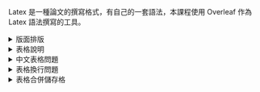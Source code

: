 
Latex 是一種論文的撰寫格式，有自己的一套語法，本課程使用 Overleaf 作為 Latex 語法撰寫的工具。



<details>
<Summary>
  版面排版
</Summary>

## 程式碼

```
\documentclass[a4paper,12pt,twoside]{book}
\usepackage{xeCJK}
\begin{document}
\begin{titlepage}
\begin{center}        % 版面置中
\vspace{0.5cm}        % 文字間距 
\LARGE               
Department Name\\       % // -> 跳行
University Name\\
Master Thesis/Doctoral Dissertation\\
\vspace{1.5cm}
\textbf{ Thesis Title}   % 文字加粗
\vspace{1.5cm}
\textbf{ Author Name}
\vfill
\textbf{ Adivisor: Prof. Name}
\vspace{0.8cm}
Date
\end{center}
\end{titlepage}
\end{document}
```

## 顯示結果
<img src="01.jpg" width=400 height=400 />

</details>

<details>
<Summary>
表格說明  
</Summary>

## 程式碼

```
\begin{tabular}[t]{|l|l|l|}
\hline
column1 & column2 & column3 \\
\hline
   item1 & item2 & item3 \\
   itemA & itemB & itemC \\
\hline
\end{tabular} 
```
## 顯示結果
<img src="02.jpg" width=400 height=200 />

## 程式說明
\begin{tabular}[t]{|l|l|l|} ：首先 [t] 代表top，|l|:靠左，|c|:置中，|r|:靠右。

<hr>
<hr>

## 程式碼

```
\begin{tabular}{|l|c|c|}
\hline
\diagbox{Subject}{Score}{Name} & AAA & BBB \\
\hline
   Math & 80 & 90 \\
\hline
   Chinese & \diagbox[dir=SW]{85}{82} & 88 \\
\hline
\end{tabular} 
```
## 顯示結果
<img src="03.jpg" width=400 height=200 />

## 程式說明
<img src="04.jpg" width=500 height=300 />

</details>


<details>
<Summary>
中文表格問題
</Summary>

## 程式碼

```
\begin{tabular}{|l|c|c|}
\hline
\diagbox{學科}{成績}{姓名} & 張小名 & 王大華 \\
\hline
   數學 & 80 & 90 \\
\hline
   國文 & \diagbox[dir=SW]{期中:85}{期末:82} & 88 \\
\hline
\end{tabular}
```

## 顯示結果
應該會出現亂碼，或是空白內容

## 解決方式
增加以下指令 <br><br>
\usepackage{ctex} <br><br>
Compiler 設定為 XeLaTex 模式 <br><br>
就可以解決中文顯示的問題 <br>

</details>

<!--    #######################    以下為說明表格換行問題          #######################         -->

<details>
<Summary>
表格換行問題
</Summary>
  
## 程式碼
以下表格內容過長不換行

```
\centering
\section*{\texttt{tabular*} environment}
\begin{tabular*}{8cm}{lll}
\hline
Start & End & Character Block Name \\
\hline
3400 & 4DB5 & CJK Unified Ideographs Extension A \\
4E00 & 9FFF & CJK Unified Ideographs \\
\hline
\end{tabular*}
```

## 顯示結果
<img src="05.jpg" width=400 height=200 />

## 程式碼
以下表格內容過長自動換行

```
\centering
\section*{\textsf{tabularx} package}
\begin{tabularx}{8cm}{llX} % 8cm 減去前兩個欄位寬度後，剩下的通通給
\hline % 第三欄位使用，文字超出的部份會自動折行
Start & End & Character Block Name \\
\hline
3400 & 4DB5 & CJK Unified Ideographs Extension A \\
4E00 & 9FFF & CJK Unified Ideographs \\
\hline
\end{tabularx}
```
## 顯示結果
<img src="06.jpg" width=400 height=200 />

## 使用說明
編輯以上程式碼會出現錯誤，請加上以下指令 <br><br>
\usepackage{tabularx}

</details>

<!--          #######################         以下為說明表格合併     #######################     -->

<details>
<Summary>
表格合併儲存格
</Summary>

## 程式碼
以下表格合併

```
\centering
\begin{tabular}{|c|c|c|c|}
\hline
\multirow{2}*{兩行合一列} & 二 & 三 & 四 \\
~ & 2 & 3 & 4 \\
\hline
\end{tabular}
```

## 顯示結果
<img src="07.jpg" width=400 height=150 />

<hr>

## 程式碼
以下表格合併

```
\begin{tabular}{|c|c|c|c|}
\hline
\multirow{2}*{兩行合一列} & 二 & 三 & 四 \\
\hline
~ & 2 & 3 & 4 \\
\hline
\end{tabular}
```

## 顯示結果
<img src="08.jpg" width=400 height=150 />

<hr>

## 程式碼
以下表格合併

```
\begin{tabular}{|c|c|c|c|}
\hline
\multirow{2}*{兩行合一列} & 二 & 三 & 四 \\
\hline
~ & 2 & 3 & 4 \\
\hline
\end{tabular}
```

## 顯示結果
<img src="09.jpg" width=400 height=150 />

</details>




